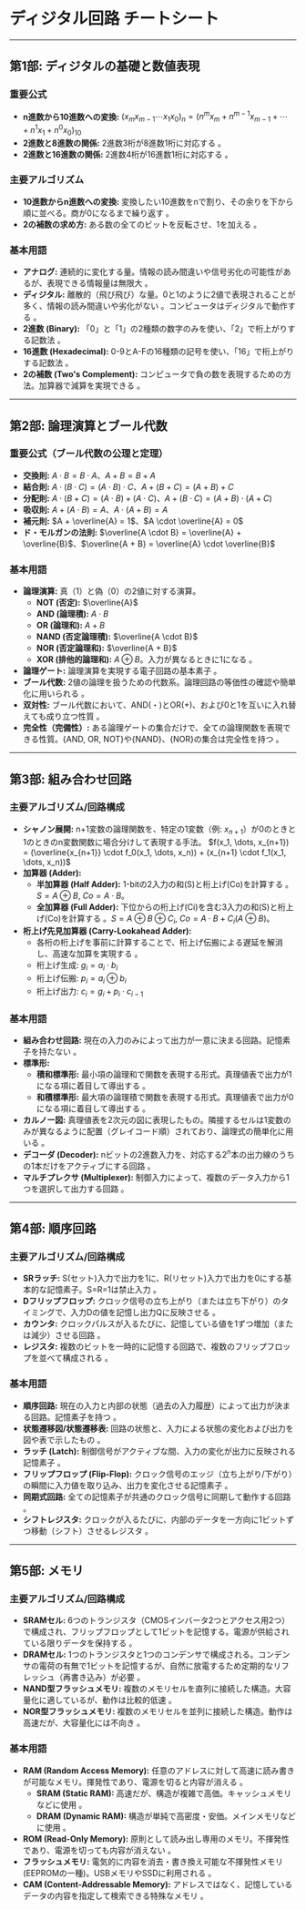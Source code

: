# ディジタル回路 チートシート

---

## 第1部: ディジタルの基礎と数値表現

### 重要公式

* **n進数から10進数への変換:**
    $(x_m x_{m-1} \cdots x_1 x_0)_n = (n^m x_m + n^{m-1} x_{m-1} + \cdots + n^1 x_1 + n^0 x_0)_{10}$ 
* **2進数と8進数の関係:** 2進数3桁が8進数1桁に対応する 。
* **2進数と16進数の関係:** 2進数4桁が16進数1桁に対応する 。

### 主要アルゴリズム

* **10進数からn進数への変換:** 変換したい10進数をnで割り、その余りを下から順に並べる。商が0になるまで繰り返す 。
* **2の補数の求め方:** ある数の全てのビットを反転させ、1を加える 。

### 基本用語

* **アナログ:** 連続的に変化する量。情報の読み間違いや信号劣化の可能性があるが、表現できる情報量は無限大 。
* **ディジタル:** 離散的（飛び飛び）な量。0と1のように2値で表現されることが多く、情報の読み間違いや劣化がない 。コンピュータはディジタルで動作する 。
* **2進数 (Binary):** 「0」と「1」の2種類の数字のみを使い、「2」で桁上がりする記数法 。
* **16進数 (Hexadecimal):** 0-9とA-Fの16種類の記号を使い、「16」で桁上がりする記数法 。
* **2の補数 (Two's Complement):** コンピュータで負の数を表現するための方法。加算器で減算を実現できる 。

---

## 第2部: 論理演算とブール代数

### 重要公式（ブール代数の公理と定理）

* **交換則:** $A \cdot B = B \cdot A$、$A + B = B + A$ 
* **結合則:** $A \cdot (B \cdot C) = (A \cdot B) \cdot C$、$A + (B + C) = (A + B) + C$ 
* **分配則:** $A \cdot (B + C) = (A \cdot B) + (A \cdot C)$、$A + (B \cdot C) = (A + B) \cdot (A + C)$ 
* **吸収則:** $A + (A \cdot B) = A$、$A \cdot (A + B) = A$ 
* **補元則:** $A + \overline{A} = 1$、$A \cdot \overline{A} = 0$ 
* **ド・モルガンの法則:** $\overline{A \cdot B} = \overline{A} + \overline{B}$、$\overline{A + B} = \overline{A} \cdot \overline{B}$ 

### 基本用語

* **論理演算:** 真（1）と偽（0）の2値に対する演算。
  * **NOT (否定):** $\overline{A}$ 
  * **AND (論理積):** $A \cdot B$ 
  * **OR (論理和):** $A + B$ 
  * **NAND (否定論理積):** $\overline{A \cdot B}$ 
  * **NOR (否定論理和):** $\overline{A + B}$ 
  * **XOR (排他的論理和):** $A \oplus B$。入力が異なるときに1になる 。
* **論理ゲート:** 論理演算を実現する電子回路の基本素子 。
* **ブール代数:** 2値の論理を扱うための代数系。論理回路の等価性の確認や簡単化に用いられる 。
* **双対性:** ブール代数において、AND(・)とOR(+)、および0と1を互いに入れ替えても成り立つ性質 。
* **完全性（完備性）:** ある論理ゲートの集合だけで、全ての論理関数を表現できる性質。{AND, OR, NOT}や{NAND}、{NOR}の集合は完全性を持つ 。

---

## 第3部: 組み合わせ回路

### 主要アルゴリズム/回路構成

* **シャノン展開:** n+1変数の論理関数を、特定の1変数（例: $x_{n+1}$）が0のときと1のときのn変数関数に場合分けして表現する手法。
    $f(x_1, \dots, x_{n+1}) = (\overline{x_{n+1}} \cdot f_0(x_1, \dots, x_n)) + (x_{n+1} \cdot f_1(x_1, \dots, x_n))$ 
* **加算器 (Adder):**
  * **半加算器 (Half Adder):** 1-bitの2入力の和(S)と桁上げ(Co)を計算する 。$S = A \oplus B$, $Co = A \cdot B$。
  * **全加算器 (Full Adder):** 下位からの桁上げ(Ci)を含む3入力の和(S)と桁上げ(Co)を計算する 。$S = A \oplus B \oplus C_i$, $Co = A \cdot B + C_i(A \oplus B)$。
* **桁上げ先見加算器 (Carry-Lookahead Adder):**
  * 各桁の桁上げを事前に計算することで、桁上げ伝搬による遅延を解消し、高速な加算を実現する 。
  * 桁上げ生成: $g_i = a_i \cdot b_i$
  * 桁上げ伝搬: $p_i = a_i \oplus b_i$
  * 桁上げ出力: $c_i = g_i + p_i \cdot c_{i-1}$

### 基本用語

* **組み合わせ回路:** 現在の入力のみによって出力が一意に決まる回路。記憶素子を持たない 。
* **標準形:**
  * **積和標準形:** 最小項の論理和で関数を表現する形式。真理値表で出力が1になる項に着目して導出する 。
  * **和積標準形:** 最大項の論理積で関数を表現する形式。真理値表で出力が0になる項に着目して導出する 。
* **カルノー図:** 真理値表を2次元の図に表現したもの。隣接するセルは1変数のみが異なるように配置（グレイコード順）されており、論理式の簡単化に用いる 。
* **デコーダ (Decoder):** nビットの2進数入力を、対応する$2^n$本の出力線のうちの1本だけをアクティブにする回路 。
* **マルチプレクサ (Multiplexer):** 制御入力によって、複数のデータ入力から1つを選択して出力する回路 。

---

## 第4部: 順序回路

### 主要アルゴリズム/回路構成

* **SRラッチ:** S(セット)入力で出力を1に、R(リセット)入力で出力を0にする基本的な記憶素子。S=R=1は禁止入力 。
* **Dフリップフロップ:** クロック信号の立ち上がり（または立ち下がり）のタイミングで、入力Dの値を記憶し出力Qに反映させる 。
* **カウンタ:** クロックパルスが入るたびに、記憶している値を1ずつ増加（または減少）させる回路 。
* **レジスタ:** 複数のビットを一時的に記憶する回路で、複数のフリップフロップを並べて構成される 。

### 基本用語

* **順序回路:** 現在の入力と内部の状態（過去の入力履歴）によって出力が決まる回路。記憶素子を持つ 。
* **状態遷移図/状態遷移表:** 回路の状態と、入力による状態の変化および出力を図や表で示したもの 。
* **ラッチ (Latch):** 制御信号がアクティブな間、入力の変化が出力に反映される記憶素子 。
* **フリップフロップ (Flip-Flop):** クロック信号のエッジ（立ち上がり/下がり）の瞬間に入力値を取り込み、出力を変化させる記憶素子 。
* **同期式回路:** 全ての記憶素子が共通のクロック信号に同期して動作する回路 。
* **シフトレジスタ:** クロックが入るたびに、内部のデータを一方向に1ビットずつ移動（シフト）させるレジスタ 。

---

## 第5部: メモリ

### 主要アルゴリズム/回路構成

* **SRAMセル:** 6つのトランジスタ（CMOSインバータ2つとアクセス用2つ）で構成され、フリップフロップとして1ビットを記憶する。電源が供給されている限りデータを保持する 。
* **DRAMセル:** 1つのトランジスタと1つのコンデンサで構成される。コンデンサの電荷の有無で1ビットを記憶するが、自然に放電するため定期的なリフレッシュ（再書き込み）が必要 。
* **NAND型フラッシュメモリ:** 複数のメモリセルを直列に接続した構造。大容量化に適しているが、動作は比較的低速 。
* **NOR型フラッシュメモリ:** 複数のメモリセルを並列に接続した構造。動作は高速だが、大容量化には不向き 。

### 基本用語

* **RAM (Random Access Memory):** 任意のアドレスに対して高速に読み書きが可能なメモリ。揮発性であり、電源を切ると内容が消える 。
  * **SRAM (Static RAM):** 高速だが、構造が複雑で高価。キャッシュメモリなどに使用 。
  * **DRAM (Dynamic RAM):** 構造が単純で高密度・安価。メインメモリなどに使用 。
* **ROM (Read-Only Memory):** 原則として読み出し専用のメモリ。不揮発性であり、電源を切っても内容が消えない 。
* **フラッシュメモリ:** 電気的に内容を消去・書き換え可能な不揮発性メモリ(EEPROMの一種)。USBメモリやSSDに利用される 。
* **CAM (Content-Addressable Memory):** アドレスではなく、記憶しているデータの内容を指定して検索できる特殊なメモリ 。
